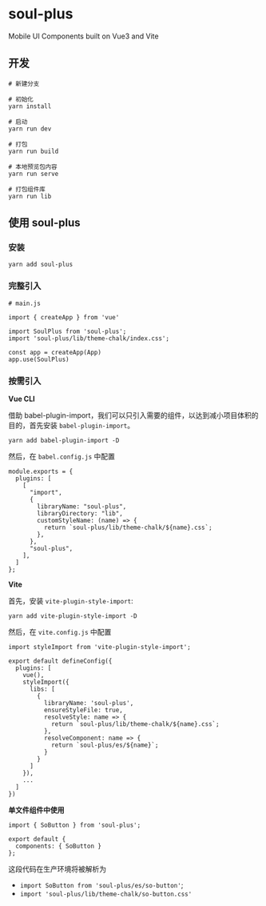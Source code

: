 # soul-plus

Mobile UI Components built on Vue3 and Vite

## 开发

```
# 新建分支

# 初始化
yarn install

# 启动
yarn run dev

# 打包
yarn run build

# 本地预览包内容
yarn run serve

# 打包组件库
yarn run lib
```

## 使用 soul-plus

### 安装

```
yarn add soul-plus
```

### 完整引入

```
# main.js

import { createApp } from 'vue'

import SoulPlus from 'soul-plus';
import 'soul-plus/lib/theme-chalk/index.css';

const app = createApp(App)
app.use(SoulPlus)
```

### 按需引入

**Vue CLI**

借助 babel-plugin-import，我们可以只引入需要的组件，以达到减小项目体积的目的，首先安装 `babel-plugin-import`。

```
yarn add babel-plugin-import -D
```

然后，在 `babel.config.js` 中配置

```
module.exports = {
  plugins: [
    [
      "import",
      {
        libraryName: "soul-plus",
        libraryDirectory: "lib",
        customStyleName: (name) => {
          return `soul-plus/lib/theme-chalk/${name}.css`;
        },
      },
      "soul-plus",
    ],
  ]
};
```

**Vite**

首先，安装 `vite-plugin-style-import`:

```
yarn add vite-plugin-style-import -D
```

然后，在 `vite.config.js` 中配置

```
import styleImport from 'vite-plugin-style-import';

export default defineConfig({
  plugins: [
    vue(),
    styleImport({
      libs: [
        {
          libraryName: 'soul-plus',
          ensureStyleFile: true,
          resolveStyle: name => {
            return `soul-plus/lib/theme-chalk/${name}.css`;
          },
          resolveComponent: name => {
            return `soul-plus/es/${name}`;
          }
        }
      ]
    }),
    ...
  ]
})
```

**单文件组件中使用**

```
import { SoButton } from 'soul-plus';

export default {
  components: { SoButton }
};
```

这段代码在生产环境将被解析为

- `import SoButton from 'soul-plus/es/so-button'`;
- `import 'soul-plus/lib/theme-chalk/so-button.css'`
